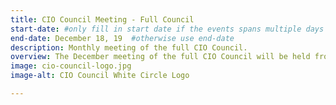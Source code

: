 ```yaml
---
title: CIO Council Meeting - Full Council
start-date: #only fill in start date if the events spans multiple days
end-date: December 18, 19  #otherwise use end-date
description: Monthly meeting of the full CIO Council.
overview: The December meeting of the full CIO Council will be held from 330-5pm at GSA Headquarters at 1800 F St. NW, Washington, DC.
image: cio-council-logo.jpg
image-alt: CIO Council White Circle Logo

---
```

